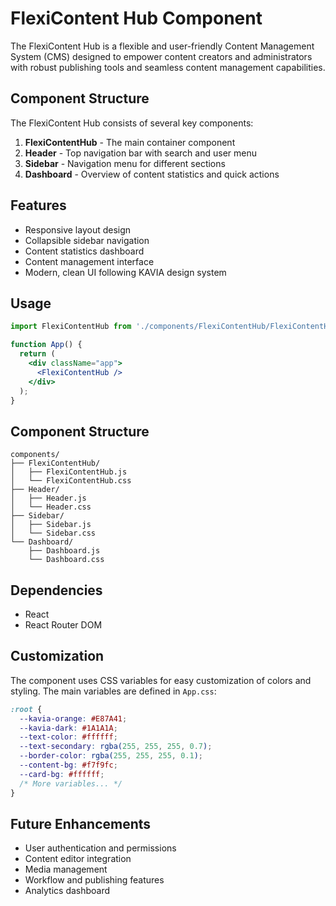 # FlexiContent Hub Component

The FlexiContent Hub is a flexible and user-friendly Content Management System (CMS) designed to empower content creators and administrators with robust publishing tools and seamless content management capabilities.

## Component Structure

The FlexiContent Hub consists of several key components:

1. **FlexiContentHub** - The main container component
2. **Header** - Top navigation bar with search and user menu
3. **Sidebar** - Navigation menu for different sections
4. **Dashboard** - Overview of content statistics and quick actions

## Features

- Responsive layout design
- Collapsible sidebar navigation
- Content statistics dashboard
- Content management interface
- Modern, clean UI following KAVIA design system

## Usage

```jsx
import FlexiContentHub from './components/FlexiContentHub/FlexiContentHub';

function App() {
  return (
    <div className="app">
      <FlexiContentHub />
    </div>
  );
}
```

## Component Structure

```
components/
├── FlexiContentHub/
│   ├── FlexiContentHub.js
│   └── FlexiContentHub.css
├── Header/
│   ├── Header.js
│   └── Header.css
├── Sidebar/
│   ├── Sidebar.js
│   └── Sidebar.css
└── Dashboard/
    ├── Dashboard.js
    └── Dashboard.css
```

## Dependencies

- React
- React Router DOM

## Customization

The component uses CSS variables for easy customization of colors and styling. The main variables are defined in `App.css`:

```css
:root {
  --kavia-orange: #E87A41;
  --kavia-dark: #1A1A1A;
  --text-color: #ffffff;
  --text-secondary: rgba(255, 255, 255, 0.7);
  --border-color: rgba(255, 255, 255, 0.1);
  --content-bg: #f7f9fc;
  --card-bg: #ffffff;
  /* More variables... */
}
```

## Future Enhancements

- User authentication and permissions
- Content editor integration
- Media management
- Workflow and publishing features
- Analytics dashboard
